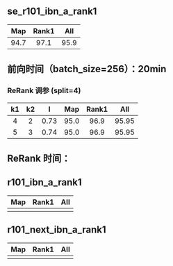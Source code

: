 ## se_r101_ibn_a_rank1
|Map|Rank1|All|
|:------:|:------:|:------:|
|94.7|97.1|95.9|

## 前向时间（batch_size=256）：20min
### ReRank 调参 (split=4)
|k1|k2|l|Map|Rank1|All|
|:------:|:------:|:------:|:------:|:------:|:------:|
|4|2|0.73|95.0|96.9|95.95|
|5|3|0.74|95.0|96.9|95.95|
## ReRank 时间：
## r101_ibn_a_rank1
|Map|Rank1|All
|:------:|:------:|:------:|
||||
 
## r101_next_ibn_a_rank1
|Map|Rank1|All
|:------:|:------:|:------:|
|||| 
